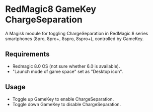 # RedMagic8 GameKey ChargeSeparation

A Magisk module for toggling ChargeSeparation in RedMagic 8 series smartphones (8pro, 8pro+, 8spro, 8spro+), controlled by GameKey.

## Requirements
- Redmagic 8.0 OS (not sure whether 6.0 is available).
- "Launch mode of game space" set as "Desktop icon".

## Usage
- Toggle up GameKey to enable ChargeSeparation.
- Toggle down GameKey to disable ChargeSeparation.

